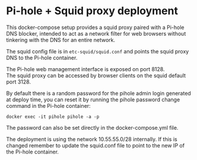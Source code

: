 # Pi-hole + Squid proxy deployment

This docker-compose setup provides a squid proxy paired with a Pi-hole DNS blocker, intended to act as a network filter for web browsers without tinkering with the DNS for an entire network.

The squid config file is in `etc-squid/squid.conf` and points the squid proxy DNS to the Pi-hole container. 

The Pi-hole web management interface is exposed on port 8128. \
The squid proxy can be accessed by browser clients on the squid default port 3128.

By default there is a random password for the pihole admin login generated at deploy time, you can reset it
by running the pihole password change command in the Pi-hole container:

    docker exec -it pihole pihole -a -p

The password can also be set directly in the docker-compose.yml file.

The deployment is using the network 10.55.55.0/28 internally. If this is changed remember to update the squid.conf file to point to the new IP of the Pi-hole container.
